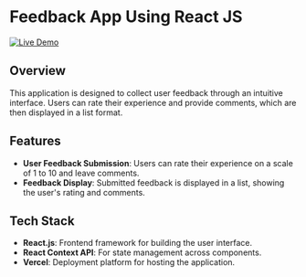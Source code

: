 # Feedback App Using React JS

[![Live Demo](https://img.shields.io/badge/Live-Demo-blue)](https://feedback-app-using-react-three.vercel.app/)

## Overview

This application is designed to collect user feedback through an intuitive interface. Users can rate their experience and provide comments, which are then displayed in a list format.

## Features

- **User Feedback Submission**: Users can rate their experience on a scale of 1 to 10 and leave comments.
- **Feedback Display**: Submitted feedback is displayed in a list, showing the user's rating and comments.

## Tech Stack

- **React.js**: Frontend framework for building the user interface.
- **React Context API**: For state management across components.
- **Vercel**: Deployment platform for hosting the application.
